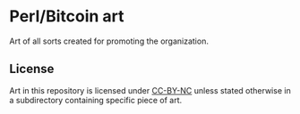 # Perl/Bitcoin art

Art of all sorts created for promoting the organization.

## License

Art in this repository is licensed under
[CC-BY-NC](https://creativecommons.org/licenses/by-nc/4.0/) unless stated
otherwise in a subdirectory containing specific piece of art.

